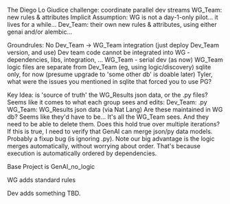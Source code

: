 The Diego Lo Giudice challenge: coordinate parallel dev streams
    WG_Team: new rules & attributes
        Implicit Assumption: WG is not a day-1-only pilot... it lives for a while...
    Dev_Team: their own new rules & attributes, using either genai and/or alembic...

Groundrules:
    No Dev_Team -> WG_Team integration (just deploy Dev_Team version, and use)
        Dev team code cannot be integrated into WG - dependencies, libs, integration, ...
    WG_Team - serial dev (as now)
    WG_Team logic files are separate from Dev_Team (eg, using logic/discovery)
    sqlite only, for now (presume upgrade to 'some other db' is doable later)
        Tyler, what were the issues you mentioned in sqlite that forced you to use PG?

Key Idea: is 'source of truth' the WG_Results json data, or the .py files?
    Seems like it comes to what each group sees and edits:
        Dev_Team: .py 
        WG_Team: WG_Results json data (via Nat Lang) 
            Are these maintained in WG db?  Seems like they'd have to be...
                It's all the WG_Team sees.
                And they need to be able to delete them.
                Does this hold true over multiple iterations?
    If this is true, I need to verify that GenAI can merge json/py data models.
        Probably a fixup bug (is ignoring .py).
        Note our big advantage is the logic merges automatically, without worrying about order.
            That's because execution is automatically ordered by dependencies.

Base Project is GenAI_no_logic

WG adds standard rules

Dev adds something TBD.